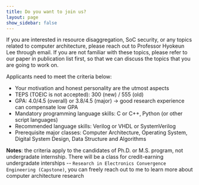 ```yaml
---
title: Do you want to join us? 
layout: page
show_sidebar: false
---
```


If you are interested in resource disaggregation, SoC security, or any topics related to computer architecture, please reach out to Professor Hyokeun Lee through email. If you are not familiar with these topics, please refer to our paper in publication list first, so that we can discuss the topics that you are going to work on. 

Applicants need to meet the criteria below: 
- Your motivation and honest personality are the utmost aspects
- TEPS (TOEIC is not accepted): 300 (new) / 555 (old)
- GPA: 4.0/4.5 (overall) or 3.8/4.5 (major) -> good research experience can compensate low GPA
- Mandatory programming language skills: C or C++, Python (or other script languages)
- Recommended language skills:  Verilog or VHDL or SystemVerilog
- Prerequisite major classes: Computer Architecture, Operating System, Digital System Design, Data Structure and Algorithms

**Notes**: the criteria apply to the candidates of Ph.D. or M.S. program, not undergradate internship.
There will be a class for credit-earning undergradate interships -- `Research in Electronics Convergence Engineering (Capstone)`, you can freely reach out to me to learn more about computer architecture research
